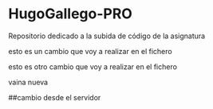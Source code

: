 # HugoGallego-PRO
Repositorio dedicado a la subida de código de la asignatura


esto es un cambio que voy a realizar en el fichero


esto es otro cambio que voy a realizar en el fichero


vaina nueva

##cambio desde el servidor
